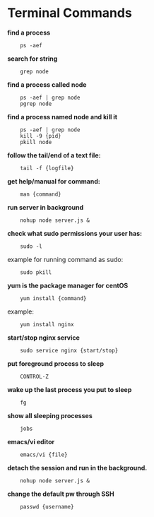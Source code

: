 Terminal Commands
=================


**find a process**

        ps -aef 


**search for string**

        grep node

**find a process called node**

        ps -aef | grep node
        pgrep node

**find a process named node and kill it**

        ps -aef | grep node
        kill -9 {pid}
        pkill node

**follow the tail/end of a text file:**

        tail -f {logfile}


**get help/manual for command:**

        man {command}

**run server in background**
        
        nohup node server.js &

**check what sudo permissions your user has:**

        sudo -l

example for running command as sudo:
        
        sudo pkill

**yum is the package manager for centOS**
        
        yum install {command}

example:

        yum install nginx


**start/stop nginx service**

        sudo service nginx {start/stop}


**put foreground process to sleep**

        CONTROL-Z

**wake up the last process you put to sleep**

        fg 

**show all sleeping processes**

        jobs

**emacs/vi editor**

        emacs/vi {file}
        
**detach the session and run in the background.**

        nohup node server.js &
        
**change the default pw through SSH**

        passwd {username}



